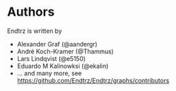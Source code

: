 Authors
=======

Endtrz is written by

- Alexander Graf (@aandergr)
- André Koch-Kramer (@Thammus)
- Lars Lindqvist (@e5150)
- Eduardo M Kalinowksi (@ekalin)
- ... and many more, see https://github.com/Endtrz/Endtrz/graphs/contributors
